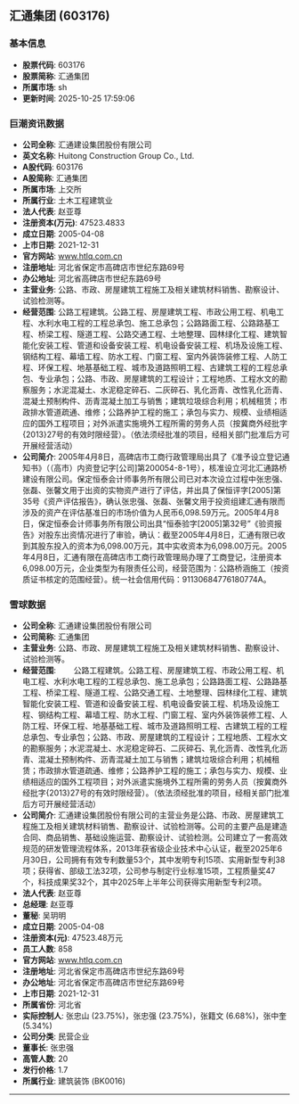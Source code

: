 ## 汇通集团 (603176)

### 基本信息

- **股票代码**: 603176
- **股票简称**: 汇通集团
- **所属市场**: sh
- **更新时间**: 2025-10-25 17:59:06

### 巨潮资讯数据

- **公司全称**: 汇通建设集团股份有限公司
- **英文名称**: Huitong Construction Group Co., Ltd.
- **A股代码**: 603176
- **A股简称**: 汇通集团
- **所属市场**: 上交所
- **所属行业**: 土木工程建筑业
- **法人代表**: 赵亚尊
- **注册资本(万元)**: 47523.4833
- **成立日期**: 2005-04-08
- **上市日期**: 2021-12-31
- **官方网站**: www.htlq.com.cn
- **注册地址**: 河北省保定市高碑店市世纪东路69号
- **办公地址**: 河北省高碑店市世纪东路69号
- **主营业务**: 公路、市政、房屋建筑工程施工及相关建筑材料销售、勘察设计、试验检测等。
- **经营范围**: 公路工程建筑。公路工程、房屋建筑工程、市政公用工程、机电工程、水利水电工程的工程总承包、施工总承包；公路路面工程、公路路基工程、桥梁工程、隧道工程、公路交通工程、土地整理、园林绿化工程、建筑智能化安装工程、管道和设备安装工程、机电设备安装工程、机场及设施工程、钢结构工程、幕墙工程、防水工程、门窗工程、室内外装饰装修工程、人防工程、环保工程、地基基础工程、城市及道路照明工程、古建筑工程的工程总承包、专业承包；公路、市政、房屋建筑的工程设计；工程地质、工程水文的勘察服务；水泥混凝土、水泥稳定碎石、二灰碎石、乳化沥青、改性乳化沥青、混凝土预制构件、沥青混凝土加工与销售；建筑垃圾综合利用；机械租赁；市政排水管道疏通、维修；公路养护工程的施工；承包与实力、规模、业绩相适应的国外工程项目；对外派遣实施境外工程所需的劳务人员（按冀商外经批字{2013}27号的有效时限经营）。（依法须经批准的项目，经相关部门批准后方可开展经营活动）
- **公司简介**: 2005年4月8日，高碑店市工商行政管理局出具了《准予设立登记通知书》（（高市）内资登记字[公司]第200054-8-1号），核准设立河北汇通路桥建设有限公司。保定恒泰会计师事务所有限公司已对本次设立过程中张忠强、张磊、张馨文用于出资的实物资产进行了评估，并出具了保恒评字[2005]第35号《资产评估报告》，确认张忠强、张磊、张馨文用于投资组建汇通有限而涉及的资产在评估基准日的市场价值为人民币6,098.59万元。2005年4月8日，保定恒泰会计师事务所有限公司出具“恒泰验字[2005]第32号”《验资报告》对股东出资情况进行了审验，确认：截至2005年4月8日，汇通有限已收到其股东投入的资本为6,098.00万元，其中实收资本为6,098.00万元。2005年4月8日，汇通有限在高碑店市工商行政管理局办理了工商登记，注册资本6,098.00万元，企业类型为有限责任公司，经营范围为：公路桥涵施工（按资质证书核定的范围经营）。统一社会信用代码：91130684776180774A。

### 雪球数据

- **公司全称**: 汇通建设集团股份有限公司
- **公司简称**: 汇通集团
- **主营业务**: 公路、市政、房屋建筑工程施工及相关建筑材料销售、勘察设计、试验检测等。
- **经营范围**: 　　公路工程建筑。公路工程、房屋建筑工程、市政公用工程、机电工程、水利水电工程的工程总承包、施工总承包；公路路面工程、公路路基工程、桥梁工程、隧道工程、公路交通工程、土地整理、园林绿化工程、建筑智能化安装工程、管道和设备安装工程、机电设备安装工程、机场及设施工程、钢结构工程、幕墙工程、防水工程、门窗工程、室内外装饰装修工程、人防工程、环保工程、地基基础工程、城市及道路照明工程、古建筑工程的工程总承包、专业承包；公路、市政、房屋建筑的工程设计；工程地质、工程水文的勘察服务；水泥混凝土、水泥稳定碎石、二灰碎石、乳化沥青、改性乳化沥青、混凝土预制构件、沥青混凝土加工与销售；建筑垃圾综合利用；机械租赁；市政排水管道疏通、维修；公路养护工程的施工；承包与实力、规模、业绩相适应的国外工程项目；对外派遣实施境外工程所需的劳务人员（按冀商外经批字{2013}27号的有效时限经营）。（依法须经批准的项目，经相关部门批准后方可开展经营活动）
- **公司简介**: 汇通建设集团股份有限公司的主营业务是公路、市政、房屋建筑工程施工及相关建筑材料销售、勘察设计、试验检测等。公司的主要产品是建造合同、商品销售、基础设施运营、勘察设计、试验检测。公司建立了一套高效规范的研发管理流程体系，2013年获省级企业技术中心认证，截至2025年6月30日，公司拥有有效专利数量53个，其中发明专利15项、实用新型专利38项；获得省、部级工法32项，公司参与制定行业标准15项，工程质量奖47个，科技成果奖32个，其中2025年上半年公司获得实用新型专利2项。
- **法人代表**: 赵亚尊
- **总经理**: 赵亚尊
- **董秘**: 吴玥明
- **成立日期**: 2005-04-08
- **注册资本(元)**: 47523.48万元
- **员工人数**: 858
- **官方网站**: www.htlq.com.cn
- **注册地址**: 河北省保定市高碑店市世纪东路69号
- **办公地址**: 河北省保定市高碑店市世纪东路69号
- **上市日期**: 2021-12-31
- **所属省份**: 河北省
- **实际控制人**: 张忠山 (23.75%)，张忠强 (23.75%)，张籍文 (6.68%)，张中奎 (5.34%)
- **公司分类**: 民营企业
- **董事长**: 张忠强
- **高管人数**: 20
- **发行价格**: 1.7
- **所属行业**: 建筑装饰 (BK0016)

---